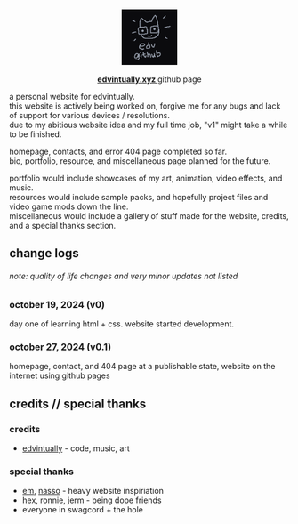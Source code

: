 <div align="center">
    <br> </br>
    <img src="web/gicon.png" title="cobalt" alt="cobalt logo" width="100" />
    <p>
        <a href="https://edvintually.xyz"> <b> edvintually.xyz </b> </a> github page
    </p>
</div>

a personal website for edvintually.
<br>
this website is actively being worked on, forgive me for any bugs and lack of support for various devices / resolutions.
<br>
due to my abitious website idea and my full time job, "v1" might take a while to be finished.

homepage, contacts, and error 404 page completed so far.
<br>
bio, portfolio, resource, and miscellaneous page planned for the future.

portfolio would include showcases of my art, animation, video effects, and music.
<br>
resources would include sample packs, and hopefully project files and video game mods down the line.
<br>
miscellaneous would include a gallery of stuff made for the website, credits, and a special thanks section.


## change logs

###### note: quality of life changes and very minor updates not listed

### october 19, 2024 (v0)
day one of learning html + css. website started development.

### october 27, 2024 (v0.1)
homepage, contact, and 404 page at a publishable state, website on the internet using github pages

## credits // special thanks

### credits

- [edvintually](http://edvintually.xyz) - code, music, art

### special thanks

- [em](http://msx.horse), [nasso](http://nasso.dev) - heavy website inspiriation
- hex, ronnie, jerm - being dope friends
- everyone in swagcord + the hole